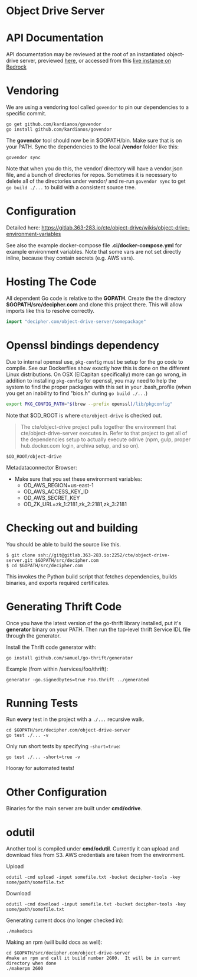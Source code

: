 # Object Drive Server

# API Documentation

API documentation may be reviewed at the root of an instantiated object-drive server,
previewed [here](./docs/home.md), or accessed from this [live instance on Bedrock](https://bedrock.363-283.io/services/object-drive/1.0/)

# Vendoring

We are using a vendoring tool called `govendor` to pin our dependencies to a specific commit.

```
go get github.com/kardianos/govendor
go install github.com/kardianos/govendor
```


The **govendor** tool should now be in $GOPATH/bin. Make sure that is on your PATH.
Sync the dependencies to the local **/vendor** folder like this:

```
govendor sync
```
Note that when you do this, the vendor/ directory will have a vendor.json file, and a bunch of directories for repos.
Sometimes it is necessary to delete all of the directories under vendor/ and re-run `govendor sync` to get `go build ./...`
to build with a consistent source tree.

# Configuration

Detailed here: https://gitlab.363-283.io/cte/object-drive/wikis/object-drive-environment-variables

See also the example docker-compose file **.ci/docker-compose.yml** for example environment variables.
Note that some vars are not set directly inline, because they contain secrets (e.g. AWS vars).

# Hosting The Code

All dependent Go code is relative to the **GOPATH**. Create the the directory **$GOPATH/src/decipher.com**
and clone this project there. This will allow imports like this to resolve correctly.

```go
import "decipher.com/object-drive-server/somepackage"
```

# Openssl bindings dependency 

Due to internal openssl use, `pkg-config` must be setup for the go code to compile. See our Dockerfiles 
show exactly how this is done on the different Linux distributions.  On OSX (ElCapitan specifically) 
more can go wrong, in addition to installing `pkg-config` for openssl, you may need to help the system 
to find the proper packages with this set in your .bash_profile (when you get an inability to find "bios.h" 
during `go build ./...`) 

```bash
export PKG_CONFIG_PATH="$(brew --prefix openssl)/lib/pkgconfig"
```

Note that $OD_ROOT is where `cte/object-drive` is checked out.

> The cte/object-drive project pulls together the environment that cte/object-drive-server executes in.  Refer to that project to get all of the dependencies setup to actually execute odrive (npm, gulp, proper hub.docker.com login, archiva setup, and so on).   

```
$OD_ROOT/object-drive
```

Metadataconnector Browser:

* Make sure that you set these environment variables:
  * OD_AWS_REGION=us-east-1
  * OD_AWS_ACCESS_KEY_ID
  * OD_AWS_SECRET_KEY
  * OD_ZK_URL=zk_1:2181,zk_2:2181,zk_3:2181

# Checking out and building

You should be able to build the source like this.

```
$ git clone ssh://git@gitlab.363-283.io:2252/cte/object-drive-server.git $GOPATH/src/decipher.com
$ cd $GOPATH/src/decipher.com
```

This invokes the Python build script that fetches dependencies, builds binaries,
and exports required certificates.

# Generating Thrift Code

Once you have the latest version of the go-thrift library installed, put it's
**generator** binary on your PATH. Then run the top-level thrift Service IDL
file through the generator.

Install the Thrift code generator with:

```
go install github.com/samuel/go-thrift/generator
```

Example (from within /services/foo/thrift):

```
generator -go.signedbytes=true Foo.thrift ../generated
```

# Running Tests

Run **every** test in the project with a `./...` recursive walk.

```
cd $GOPATH/src/decipher.com/object-drive-server
go test ./... -v
```

Only run short tests by specifying `-short=true`:

```
go test ./... -short=true -v
```

Hooray for automated tests!


# Other Configuration

Binaries for the main server are built under **cmd/odrive**. 

# odutil

Another tool is compiled under **cmd/odutil**. Currently it can upload and 
download files from S3. AWS credentials are taken from the environment.

Upload 

```
odutil -cmd upload -input somefile.txt -bucket decipher-tools -key some/path/somefile.txt 
```

Download

```
odutil -cmd download -input somefile.txt -bucket decipher-tools -key some/path/somefile.txt 
```

Generating current docs (no longer checked in):

```
./makedocs
```

Making an rpm (will build docs as well):

```
cd $GOPATH/src/decipher.com/object-drive-server
#make an rpm and call it build number 2600.  It will be in current directory when done
./makerpm 2600
```


